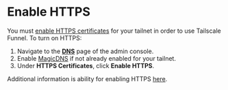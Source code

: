 # Enable HTTPS

You must [enable HTTPS certificates](https://tailscale.com/kb/1153/enabling-https/) for your tailnet in order to use Tailscale Funnel. To turn on HTTPS:

1. Navigate to the [**DNS**](https://login.tailscale.com/admin/dns) page of the admin console.
2. Enable [MagicDNS](https://tailscale.com/kb/1081/magicdns/#enabling-magicdns) if not already enabled for your tailnet.
3. Under **HTTPS Certificates**, click **Enable HTTPS**.

Additional information is ability for enabling HTTPS [here](https://tailscale.com/kb/1153/enabling-https/).

